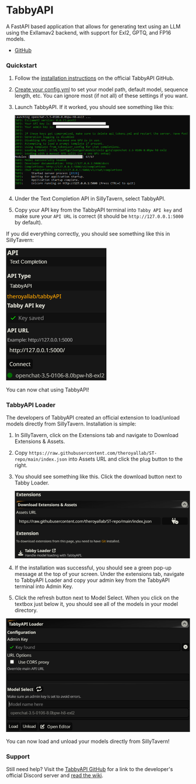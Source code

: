 # TabbyAPI
A FastAPI based application that allows for generating text using an LLM using the Exllamav2 backend, with support for Exl2, GPTQ, and FP16 models.

* [GitHub](https://github.com/theroyallab/tabbyAPI)

### Quickstart
1. Follow the [installation instructions](https://github.com/theroyallab/tabbyAPI/wiki/01.-Getting-Started) on the official TabbyAPI GitHub.
2. [Create your config.yml](https://github.com/theroyallab/tabbyAPI/wiki/02.-Server-options) to set your model path, default model, sequence length, etc. You can ignore most (if not all) of these settings if you want.
3. Launch TabbyAPI. If it worked, you should see something like this:

    ![TabbyAPI terminal](/static/tabby-terminal.png)

4. Under the Text Completion API in SillyTavern, select TabbyAPI.
5. Copy your API key from the TabbyAPI terminal into `Tabby API key` and make sure your `API URL` is correct (it should be `http://127.0.0.1:5000` by default).

If you did everything correctly, you should see something like this in SillyTavern:

![TabbyAPI SillyTavern](/static/tabby-config.png)

You can now chat using TabbyAPI!

### TabbyAPI Loader
The developers of TabbyAPI created an official extension to load/unload models directly from SillyTavern. Installation is simple:
1. In SillyTavern, click on the Extensions tab and navigate to Download Extensions & Assets.
2. Copy `https://raw.githubusercontent.com/theroyallab/ST-repo/main/index.json` into Assets URL and click the plug button to the right.
3. You should see something like this. Click the download button next to Tabby Loader.

    ![Tabby Loader](/static/tabby-assets.png)

4. If the installation was successful, you should see a green pop-up message at the top of your screen. Under the extensions tab, navigate to TabbyAPI Loader and copy your admin key from the TabbyAPI terminal into Admin Key.
5. Click the refresh button next to Model Select. When you click on the textbox just below it, you should see all of the models in your model directory.

![Tabby Loader Extension](/static/tabby-loader.png)

You can now load and unload your models directly from SillyTavern!

### Support
Still need help? Visit the [TabbyAPI GitHub](https://github.com/theroyallab/tabbyAPI) for a link to the developer's official Discord server and [read the wiki](https://github.com/theroyallab/tabbyAPI/wiki/1.-Getting-Started).
